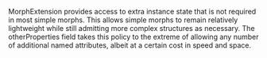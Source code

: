 MorphExtension provides access to extra instance state that is not required in most simple morphs.  This allows simple morphs to remain relatively lightweight while still admitting more complex structures as necessary.  The otherProperties field takes this policy to the extreme of allowing any number of additional named attributes, albeit at a certain cost in speed and space.